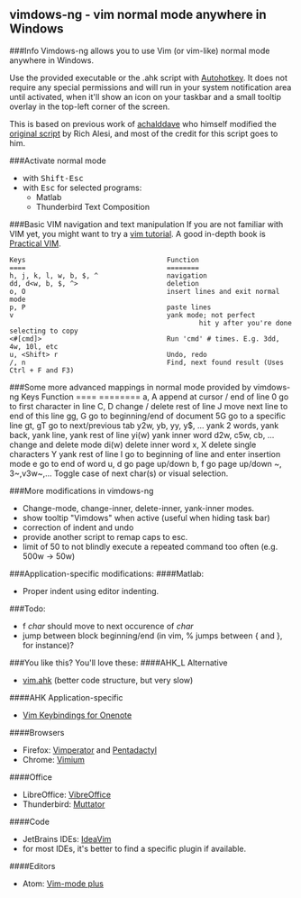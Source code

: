 vimdows-ng - vim normal mode anywhere in Windows
------------------------------------------------

###Info
Vimdows-ng allows you to use Vim (or vim-like) normal mode anywhere in Windows.

Use the provided executable or the .ahk script with [Autohotkey](http://www.autohotkey.com). It does not require any special permissions and will run in your system notification area until activated, when it'll show an icon on your taskbar and a small tooltip overlay in the top-left corner of the screen.

This is based on previous work of [achalddave](https://github.com/achalddave/Vimdows-Navigation) who himself modified the
[original script](http://www.autohotkey.com/community/viewtopic.php?t=44762)
by Rich Alesi, and most of the credit for this script goes to him.

###Activate normal mode
- with <tt>Shift-Esc</tt>
- with <tt>Esc</tt> for selected programs:
	* Matlab
	* Thunderbird Text Composition

###Basic VIM navigation and text manipulation
If you are not familiar with VIM yet, you might want to try a [vim tutorial](http://www.openvim.com/). A good in-depth book is [Practical VIM](https://pragprog.com/book/dnvim2/practical-vim-second-edition).

	Keys                                   Function
	====                                   ========
	h, j, k, l, w, b, $, ^                 navigation
	dd, d<w, b, $, ^>                      deletion
	o, O                                   insert lines and exit normal mode
	p, P                                   paste lines
	v                                      yank mode; not perfect
		                                           hit y after you're done selecting to copy
	<#[cmd]>                               Run 'cmd' # times. E.g. 3dd, 4w, 10l, etc
	u, <Shift> r                           Undo, redo
	/, n                                   Find, next found result (Uses Ctrl + F and F3)

###Some more advanced mappings in normal mode provided by vimdows-ng
	Keys									Function
	====									========
	a, A 									append at cursor / end of line
	0 									    go to first character in line
	C, D 									change / delete rest of line
	J									    move next line to end of this line
	gg, G 								    go to beginning/end of document
	5G 										go to a specific line
	gt, gT 									go to next/previous tab
	y2w, yb, yy, y$, ... 					yank 2 words, yank back, yank line, yank rest of line
	yi(w)									yank inner word
	d2w, c5w, cb, ... 						change and delete mode
	di(w)									delete inner word
	x, X  								    delete single characters
	Y  										yank rest of line
	I 										go to beginning of line and enter insertion mode
	e 										go to end of word
	<Ctrl> u, <Ctrl> d 						go page up/down
	<Ctrl> b, <Ctrl> f 						go page up/down
	~, 3~,v3w~,... 							Toggle case of next char(s) or visual selection.

###More modifications in vimdows-ng
- Change-mode, change-inner, delete-inner, yank-inner modes.
- show tooltip "Vimdows" when active (useful when hiding task bar)
- correction of indent and undo
- provide another script to remap caps to esc.
- limit of 50 to not blindly execute a repeated command too often (e.g. 500w -> 50w)

###Application-specific modifications:
####Matlab:
- Proper indent using editor indenting.

###Todo:
- f _char_ should move to next occurence of _char_
- jump between block beginning/end (in vim, % jumps between { and }, for instance)?

###You like this? You'll love these:
####AHK_L Alternative
- [vim.ahk](https://github.com/mihaifm/vim.ahk) (better code structure, but very slow)

####AHK Application-specific
- [Vim Keybindings for Onenote](https://github.com/idvorkin/Vim-Keybindings-For-Onenote)

####Browsers
- Firefox: [Vimperator](https://addons.mozilla.org/de/firefox/addon/vimperator/) and [Pentadactyl](http://5digits.org/pentadactyl/)
- Chrome: [Vimium](https://vimium.github.io/)

####Office
- LibreOffice: [VibreOffice](https://github.com/seanyeh/vibreoffice)
- Thunderbird: [Muttator](https://addons.mozilla.org/de/thunderbird/addon/muttator/)

####Code
- JetBrains IDEs: [IdeaVim](https://plugins.jetbrains.com/plugin/164?pr=idea)
- for most IDEs, it's better to find a specific plugin if available.

####Editors
- Atom: [Vim-mode plus](https://atom.io/packages/vim-mode-plus)
